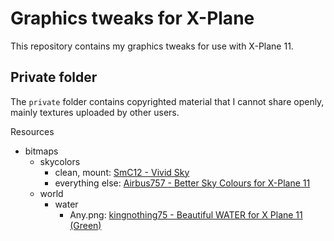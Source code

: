 Graphics tweaks for X-Plane
===========================
This repository contains my graphics tweaks for use with X-Plane 11.

Private folder
--------------
The `private` folder contains copyrighted material that I cannot share openly, mainly textures uploaded by other users.

Resources
- bitmaps
  - skycolors
    - clean, mount: [SmC12 - Vivid Sky](https://forums.x-plane.org/index.php?/files/file/48315-vivid-sky/)
    - everything else: [Airbus757 - Better Sky Colours for X-Plane 11](https://forums.x-plane.org/index.php?/files/file/67037-better-sky-colours-for-x-plane-11-xp-sky/)
  - world
    - water
      - Any.png: [kingnothing75 - Beautiful WATER for X Plane 11 (Green)](https://forums.x-plane.org/index.php?/files/file/49956-beautiful-water-for-x-plane-11/)

